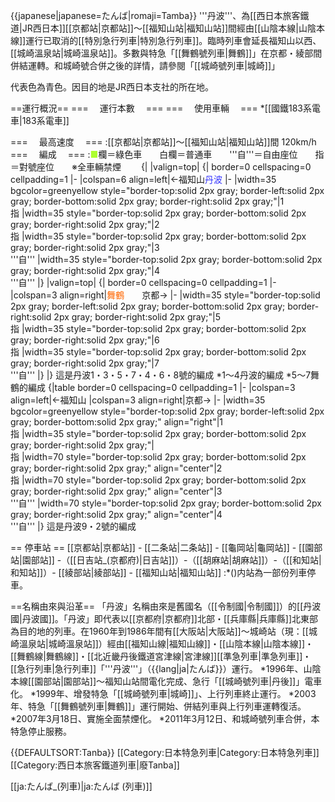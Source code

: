 {{japanese|japanese=たんば|romaji=Tamba}}
'''丹波'''、為[[西日本旅客鐵道|JR西日本]][[京都站|京都站]]～[[福知山站|福知山站]]間經由[[山陰本線|山陰本線]]運行已取消的[[特別急行列車|特別急行列車]]。臨時列車會延長福知山以西、[[城崎溫泉站|城崎溫泉站]]。多數與特急「[[舞鶴號列車|舞鶴]]」在京都・綾部間併結運轉。和城崎號合併之後的詳情，請參閱「[[城崎號列車|城崎]]」

代表色為青色。因目的地是JR西日本支社的所在地。

==運行概況==
=== 　運行本數　 ===
=== 　使用車輛　 ===
*[[國鐵183系電車|183系電車]]

=== 　最高速度　 ===
:[[京都站|京都站]]～[[福知山站|福知山站]]間 120km/h
=== 　編成　 ===
:<font color=greenyellow>■</font>欄＝綠色車　　白欄＝普通車　　'''自'''＝自由座位　　指＝對號座位　　※全車輛禁煙　　
{|
|valign=top|
{| border=0 cellspacing=0 cellpadding=1
|-
|colspan=6 align=left|←福知山<font color="#3333ff">丹波</font>
|-
|width=35 bgcolor=greenyellow style="border-top:solid 2px gray; border-left:solid 2px gray; border-bottom:solid 2px gray; border-right:solid 2px gray;"|1<br>指
|width=35 style="border-top:solid 2px gray; border-bottom:solid 2px gray; border-right:solid 2px gray;"|2<br>指
|width=35 style="border-top:solid 2px gray; border-bottom:solid 2px gray; border-right:solid 2px gray;"|3<br>'''自'''
|width=35 style="border-top:solid 2px gray; border-bottom:solid 2px gray; border-right:solid 2px gray;"|4<br>'''自'''
|}
|valign=top|
{| border=0 cellspacing=0 cellpadding=1
|-
|colspan=3 align=right|<font color="#ff6600">舞鶴</font>　　京都→
|-
|width=35 style="border-top:solid 2px gray; border-left:solid 2px gray; border-bottom:solid 2px gray; border-right:solid 2px gray; border-right:solid 2px gray;"|5<br>指
|width=35 style="border-top:solid 2px gray; border-bottom:solid 2px gray; border-right:solid 2px gray;"|6<br>指
|width=35 style="border-top:solid 2px gray; border-bottom:solid 2px gray; border-right:solid 2px gray;"|7<br>'''自'''
|}
|}
這是丹波1・3・5・7・4・6・8號的編成
*1～4丹波的編成
*5～7舞鶴的編成
{|table border=0 cellspacing=0 cellpadding=1
|-
|colspan=3 align=left|←福知山
|colspan=3 align=right|京都→ 
|-
|width=35 bgcolor=greenyellow style="border-top:solid 2px gray; border-left:solid 2px gray; border-bottom:solid 2px gray;" align="right"|1<br>指
|width=35 style="border-top:solid 2px gray; border-bottom:solid 2px gray; border-right:solid 2px gray;"|<br>指
|width=70 style="border-top:solid 2px gray; border-bottom:solid 2px gray; border-right:solid 2px gray;" align="center"|2<br>指
|width=70 style="border-top:solid 2px gray; border-bottom:solid 2px gray; border-right:solid 2px gray;" align="center"|3<br>'''自'''
|width=70 style="border-top:solid 2px gray; border-bottom:solid 2px gray; border-right:solid 2px gray;" align="center"|4<br>'''自'''
|}
這是丹波9・2號的編成

== 停車站 ==
[[京都站|京都站]] - [[二条站|二条站]] - [[龜岡站|龜岡站]] - [[園部站|園部站]] -（[[日吉站_(京都府)|日吉站]]）-（[[胡麻站|胡麻站]]）-（[[和知站|和知站]]）- [[綾部站|綾部站]] - [[福知山站|福知山站]]
:*()内站為一部份列車停車。

==名稱由來與沿革==
「丹波」名稱由來是舊國名（[[令制國|令制國]]）的[[丹波國|丹波國]]。「丹波」即代表以[[京都府|京都府]]北部・[[兵庫縣|兵庫縣]]北東部為目的地的列車。在1960年到1986年間有[[大阪站|大阪站]]～城崎站（現：[[城崎溫泉站|城崎溫泉站]]）經由[[福知山線|福知山線]]・[[山陰本線|山陰本線]]・[[舞鶴線|舞鶴線]]・[[北近畿丹後鐵道宮津線|宮津線]][[準急列車|準急列車]]・[[急行列車|急行列車]]「'''丹波'''」（{{lang|ja|たんば}}）運行。
*1996年、山陰本線[[園部站|園部站]]～福知山站間電化完成、急行「[[城崎號列車|丹後]]」電車化。
*1999年、增發特急「[[城崎號列車|城崎]]」、上行列車終止運行。
*2003年、特急「[[舞鶴號列車|舞鶴]]」運行開始、併結列車與上行列車運轉復活。
*2007年3月18日、實施全面禁煙化。
*2011年3月12日、和城崎號列車合併，本特急停止服務。

{{DEFAULTSORT:Tanba}}
[[Category:日本特急列車|Category:日本特急列車]]
[[Category:西日本旅客鐵道列車|廢Tanba]]

[[ja:たんば_(列車)|ja:たんば (列車)]]